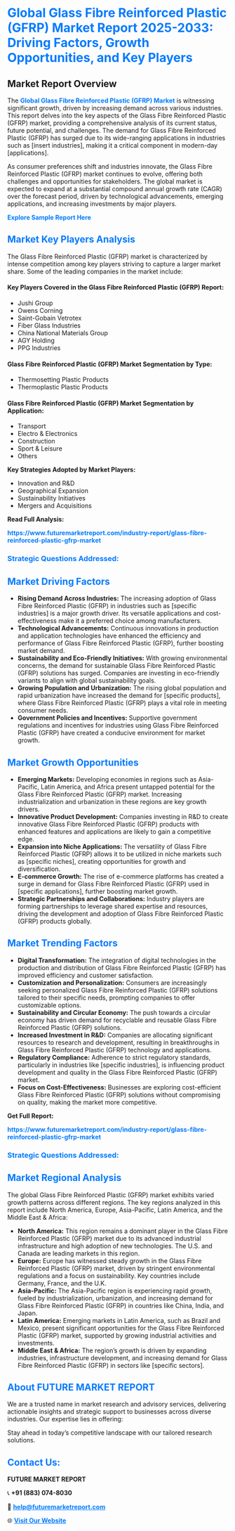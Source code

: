 <h1 style="color: #007BFF;">Global Glass Fibre Reinforced Plastic (GFRP) Market Report 2025-2033: Driving Factors, Growth Opportunities, and Key Players</h1>

<section id="overview">
<h2>Market Report Overview</h2>
<p>The <a href="https://www.futuremarketreport.com/industry-report/glass-fibre-reinforced-plastic-gfrp-market" style="color: #007BFF; text-decoration: none;"><strong>Global Glass Fibre Reinforced Plastic (GFRP) Market</strong></a> is witnessing significant growth, driven by increasing demand across various industries. This report delves into the key aspects of the Glass Fibre Reinforced Plastic (GFRP) market, providing a comprehensive analysis of its current status, future potential, and challenges. The demand for Glass Fibre Reinforced Plastic (GFRP) has surged due to its wide-ranging applications in industries such as [insert industries], making it a critical component in modern-day [applications].</p>
<p>As consumer preferences shift and industries innovate, the Glass Fibre Reinforced Plastic (GFRP) market continues to evolve, offering both challenges and opportunities for stakeholders. The global market is expected to expand at a substantial compound annual growth rate (CAGR) over the forecast period, driven by technological advancements, emerging applications, and increasing investments by major players.</p>
</section>

<section id="overview">
<p><a href="https://www.futuremarketreport.com/request-sample/reportId=54561" style="color: #007BFF; text-decoration: none;"><strong>Explore Sample Report Here</strong></a></p>
</section>

<section id="key-players">
<h2 style="color: #007BFF;">Market Key Players Analysis</h2>
<p>The Glass Fibre Reinforced Plastic (GFRP) market is characterized by intense competition among key players striving to capture a larger market share. Some of the leading companies in the market include:</p>
<h4>Key Players Covered in the Glass Fibre Reinforced Plastic (GFRP) Report:</h4>
<ul><li>Jushi Group</li><li>Owens Corning</li><li>Saint-Gobain Vetrotex</li><li>Fiber Glass Industries</li><li>China National Materials Group</li><li>AGY Holding</li><li>PPG Industries</li></ul>
<h4>Glass Fibre Reinforced Plastic (GFRP) Market Segmentation by Type:</h4>
<ul><li>Thermosetting Plastic Products</li><li>Thermoplastic Plastic Products</li></ul>

<h4>Glass Fibre Reinforced Plastic (GFRP) Market Segmentation by Application:</h4>
<ul><li>Transport</li><li>Electro &amp; Electronics</li><li>Construction</li><li>Sport &amp; Leisure</li><li>Others</li></ul>
<p><strong>Key Strategies Adopted by Market Players:</strong></p>
<ul>
<li>Innovation and R&D</li>
<li>Geographical Expansion</li>
<li>Sustainability Initiatives</li>
<li>Mergers and Acquisitions</li>
</ul>
</section>

<section>
<p><strong>Read Full Analysis: </strong></p><a href="https://www.futuremarketreport.com/industry-report/glass-fibre-reinforced-plastic-gfrp-market" style="color: #007BFF; text-decoration: none;"><strong>https://www.futuremarketreport.com/industry-report/glass-fibre-reinforced-plastic-gfrp-market</strong></a>
<h3 style="color: #007BFF;">Strategic Questions Addressed:</h3>
</section>

<section id="driving-factors">
<h2 style="color: #007BFF;">Market Driving Factors</h2>
<ul>
<li><strong>Rising Demand Across Industries:</strong> The increasing adoption of Glass Fibre Reinforced Plastic (GFRP) in industries such as [specific industries] is a major growth driver. Its versatile applications and cost-effectiveness make it a preferred choice among manufacturers.</li>
<li><strong>Technological Advancements:</strong> Continuous innovations in production and application technologies have enhanced the efficiency and performance of Glass Fibre Reinforced Plastic (GFRP), further boosting market demand.</li>
<li><strong>Sustainability and Eco-Friendly Initiatives:</strong> With growing environmental concerns, the demand for sustainable Glass Fibre Reinforced Plastic (GFRP) solutions has surged. Companies are investing in eco-friendly variants to align with global sustainability goals.</li>
<li><strong>Growing Population and Urbanization:</strong> The rising global population and rapid urbanization have increased the demand for [specific products], where Glass Fibre Reinforced Plastic (GFRP) plays a vital role in meeting consumer needs.</li>
<li><strong>Government Policies and Incentives:</strong> Supportive government regulations and incentives for industries using Glass Fibre Reinforced Plastic (GFRP) have created a conducive environment for market growth.</li>
</ul>
</section>

<section id="growth-opportunities">
<h2 style="color: #007BFF;">Market Growth Opportunities</h2>
<ul>
<li><strong>Emerging Markets:</strong> Developing economies in regions such as Asia-Pacific, Latin America, and Africa present untapped potential for the Glass Fibre Reinforced Plastic (GFRP) market. Increasing industrialization and urbanization in these regions are key growth drivers.</li>
<li><strong>Innovative Product Development:</strong> Companies investing in R&D to create innovative Glass Fibre Reinforced Plastic (GFRP) products with enhanced features and applications are likely to gain a competitive edge.</li>
<li><strong>Expansion into Niche Applications:</strong> The versatility of Glass Fibre Reinforced Plastic (GFRP) allows it to be utilized in niche markets such as [specific niches], creating opportunities for growth and diversification.</li>
<li><strong>E-commerce Growth:</strong> The rise of e-commerce platforms has created a surge in demand for Glass Fibre Reinforced Plastic (GFRP) used in [specific applications], further boosting market growth.</li>
<li><strong>Strategic Partnerships and Collaborations:</strong> Industry players are forming partnerships to leverage shared expertise and resources, driving the development and adoption of Glass Fibre Reinforced Plastic (GFRP) products globally.</li>
</ul>
</section>

<section id="trending-factors">
<h2 style="color: #007BFF;">Market Trending Factors</h2>
<ul>
<li><strong>Digital Transformation:</strong> The integration of digital technologies in the production and distribution of Glass Fibre Reinforced Plastic (GFRP) has improved efficiency and customer satisfaction.</li>
<li><strong>Customization and Personalization:</strong> Consumers are increasingly seeking personalized Glass Fibre Reinforced Plastic (GFRP) solutions tailored to their specific needs, prompting companies to offer customizable options.</li>
<li><strong>Sustainability and Circular Economy:</strong> The push towards a circular economy has driven demand for recyclable and reusable Glass Fibre Reinforced Plastic (GFRP) solutions.</li>
<li><strong>Increased Investment in R&D:</strong> Companies are allocating significant resources to research and development, resulting in breakthroughs in Glass Fibre Reinforced Plastic (GFRP) technology and applications.</li>
<li><strong>Regulatory Compliance:</strong> Adherence to strict regulatory standards, particularly in industries like [specific industries], is influencing product development and quality in the Glass Fibre Reinforced Plastic (GFRP) market.</li>
<li><strong>Focus on Cost-Effectiveness:</strong> Businesses are exploring cost-efficient Glass Fibre Reinforced Plastic (GFRP) solutions without compromising on quality, making the market more competitive.</li>
</ul>
</section>

<section>
<p><strong>Get Full Report: </strong></p><a href="https://www.futuremarketreport.com/industry-report/glass-fibre-reinforced-plastic-gfrp-market" style="color: #007BFF; text-decoration: none;"><strong>https://www.futuremarketreport.com/industry-report/glass-fibre-reinforced-plastic-gfrp-market</strong></a>
<h3 style="color: #007BFF;">Strategic Questions Addressed:</h3>
</section>


<section id="regional-analysis">
<h2 style="color: #007BFF;">Market Regional Analysis</h2>
<p>The global Glass Fibre Reinforced Plastic (GFRP) market exhibits varied growth patterns across different regions. The key regions analyzed in this report include North America, Europe, Asia-Pacific, Latin America, and the Middle East & Africa:</p>
<ul>
<li><strong>North America:</strong> This region remains a dominant player in the Glass Fibre Reinforced Plastic (GFRP) market due to its advanced industrial infrastructure and high adoption of new technologies. The U.S. and Canada are leading markets in this region.</li>
<li><strong>Europe:</strong> Europe has witnessed steady growth in the Glass Fibre Reinforced Plastic (GFRP) market, driven by stringent environmental regulations and a focus on sustainability. Key countries include Germany, France, and the U.K.</li>
<li><strong>Asia-Pacific:</strong> The Asia-Pacific region is experiencing rapid growth, fueled by industrialization, urbanization, and increasing demand for Glass Fibre Reinforced Plastic (GFRP) in countries like China, India, and Japan.</li>
<li><strong>Latin America:</strong> Emerging markets in Latin America, such as Brazil and Mexico, present significant opportunities for the Glass Fibre Reinforced Plastic (GFRP) market, supported by growing industrial activities and investments.</li>
<li><strong>Middle East & Africa:</strong> The region’s growth is driven by expanding industries, infrastructure development, and increasing demand for Glass Fibre Reinforced Plastic (GFRP) in sectors like [specific sectors].</li>
</ul>
</section>

<footer>
<h2 style="color: #007BFF;">About FUTURE MARKET REPORT</h2>
<p>We are a trusted name in market research and advisory services, delivering actionable insights and strategic support to businesses across diverse industries. Our expertise lies in offering:</p>

<p>Stay ahead in today’s competitive landscape with our tailored research solutions.</p>

<h2 style="color: #007BFF;">Contact Us:</h2>
<p><strong>FUTURE MARKET REPORT</strong></p>
<p>📞 <strong>+91 (883) 074-8030</strong></p>
<p>📧 <strong><a href="mailto:help@futuremarketreport.com" style="color: #007BFF;">help@futuremarketreport.com</a></strong></p>
<p>🌐 <strong><a href="https://www.futuremarketreport.com/" style="color: #007BFF;">Visit Our Website</a></strong></p>
</footer>